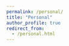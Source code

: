 ```yaml
---
permalink: /personal/
title: "Personal"
author_profile: true
redirect_from:
  - /personal.html
---
```

